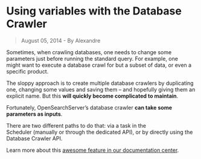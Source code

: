 # Using variables with the Database Crawler

> August 05, 2014 - By Alexandre

Sometimes, when crawling databases, one needs to change some parameters just before running the standard query. For example, one might want to execute a database crawl for but a subset of data, or even a specific product.

The sloppy approach is to create multiple database crawlers by duplicating one, changing some values and saving them – and hopefully giving them an explicit name. But this **will quickly become complicated to maintain**.

Fortunately, OpenSearchServer’s database crawler **can take some parameters as inputs**.

There are two different paths to do that: via a task in the Scheduler (manually or through the dedicated API), or by directly using the Database Crawler API.

Learn more about this [awesome feature in our documentation center](http://www.opensearchserver.com/documentation/faq/crawling/how_to_use_variables_with_database_crawler.md).
